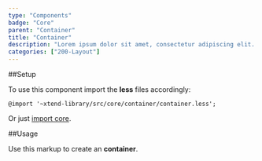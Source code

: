 ```yaml
---
type: "Components"
badge: "Core"
parent: "Container"
title: "Container"
description: "Lorem ipsum dolor sit amet, consectetur adipiscing elit. Nunc tempus laoreet leo sit amet iaculis."
categories: ["200-Layout"]
---
```


##Setup

To use this component import the **less** files accordingly:

```less
@import '~xtend-library/src/core/container/container.less';
```

Or just [import core](/components/setup/#@TODO).

##Usage

Use this markup to create an **container**.

<script type="text/plain" class="language-markup">
  <div class="container">
    <!-- content -->
  </div>
</script>
